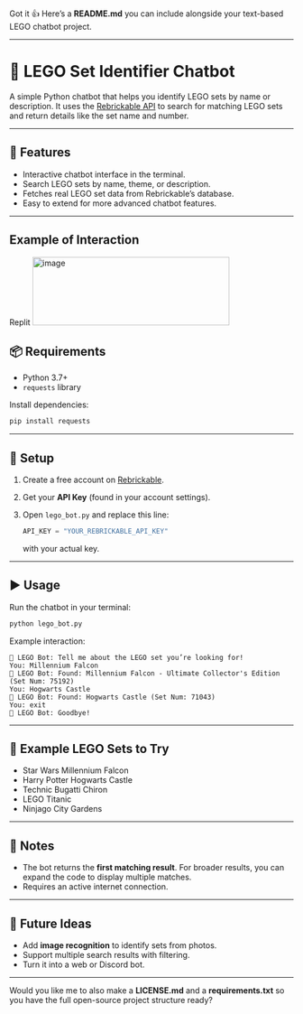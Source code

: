 Got it 👍 Here’s a **README.md** you can include alongside your text-based LEGO chatbot project.

---

# 🧩 LEGO Set Identifier Chatbot

A simple Python chatbot that helps you identify LEGO sets by name or description.
It uses the [Rebrickable API](https://rebrickable.com/api/) to search for matching LEGO sets and return details like the set name and number.

---

## 🚀 Features

* Interactive chatbot interface in the terminal.
* Search LEGO sets by name, theme, or description.
* Fetches real LEGO set data from Rebrickable’s database.
* Easy to extend for more advanced chatbot features.

---
## Example of Interaction
Replit
<img width="349" height="121" alt="image" src="https://github.com/user-attachments/assets/0f54846c-dcde-46bb-a02c-72d1776cde00" />


## 📦 Requirements

* Python 3.7+
* `requests` library

Install dependencies:

```bash
pip install requests
```

---

## 🔑 Setup

1. Create a free account on [Rebrickable](https://rebrickable.com/).
2. Get your **API Key** (found in your account settings).
3. Open `lego_bot.py` and replace this line:

   ```python
   API_KEY = "YOUR_REBRICKABLE_API_KEY"
   ```

   with your actual key.

---

## ▶️ Usage

Run the chatbot in your terminal:

```bash
python lego_bot.py
```

Example interaction:

```
🤖 LEGO Bot: Tell me about the LEGO set you’re looking for!
You: Millennium Falcon
🤖 LEGO Bot: Found: Millennium Falcon - Ultimate Collector's Edition (Set Num: 75192)
You: Hogwarts Castle
🤖 LEGO Bot: Found: Hogwarts Castle (Set Num: 71043)
You: exit
🤖 LEGO Bot: Goodbye!
```

---

## 🧪 Example LEGO Sets to Try

* Star Wars Millennium Falcon
* Harry Potter Hogwarts Castle
* Technic Bugatti Chiron
* LEGO Titanic
* Ninjago City Gardens

---

## 📌 Notes

* The bot returns the **first matching result**. For broader results, you can expand the code to display multiple matches.
* Requires an active internet connection.

---

## 🔮 Future Ideas

* Add **image recognition** to identify sets from photos.
* Support multiple search results with filtering.
* Turn it into a web or Discord bot.

---

Would you like me to also make a **LICENSE.md** and a **requirements.txt** so you have the full open-source project structure ready?
